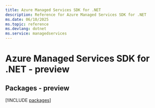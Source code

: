 ```yaml
---
title: Azure Managed Services SDK for .NET
description: Reference for Azure Managed Services SDK for .NET
ms.date: 06/10/2025
ms.topic: reference
ms.devlang: dotnet
ms.service: managedservices
---
```

# Azure Managed Services SDK for .NET - preview
## Packages - preview
[!INCLUDE [packages](managed-services-index.md)]